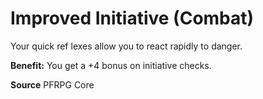 ﻿---
cssclass: [feats]

---
# Improved Initiative (Combat)

Your quick ref lexes allow you to react rapidly to danger.

**Benefit:** You get a +4 bonus on initiative checks.

**Source** PFRPG Core